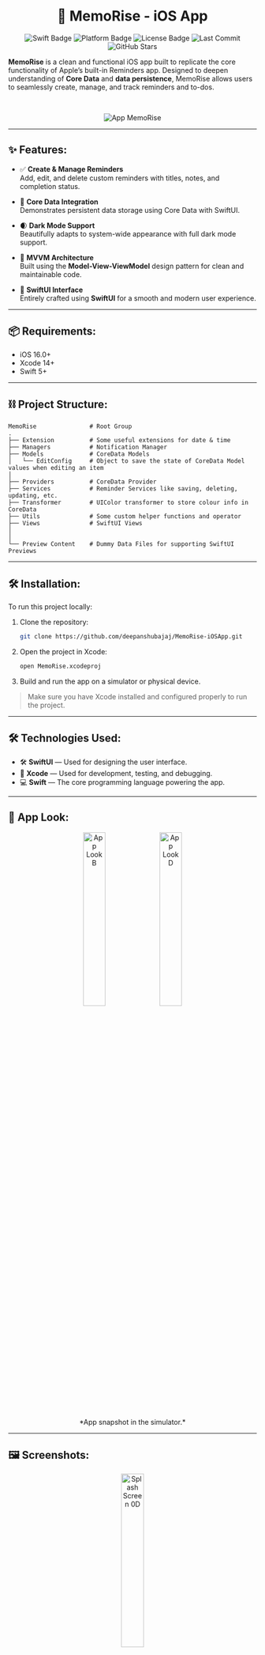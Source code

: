 <h1 align="center">📝 MemoRise - iOS App</h1>

<p align="center">
  <img src="https://img.shields.io/badge/swift-5.0-orange" alt="Swift Badge" />
  <img src="https://img.shields.io/badge/platform-iOS-blue" alt="Platform Badge" />
  <img src="https://img.shields.io/badge/license-Apache--2.0-green" alt="License Badge" />
  <img src="https://img.shields.io/github/last-commit/deepanshubajaj/MemoRise-iOSApp" alt="Last Commit" />
  <img src="https://img.shields.io/github/stars/deepanshubajaj/MemoRise-iOSApp?style=social" alt="GitHub Stars" />
</p>

**MemoRise** is a clean and functional iOS app built to replicate the core functionality of Apple’s built-in Reminders app. Designed to deepen understanding of **Core Data** and **data persistence**, MemoRise allows users to seamlessly create, manage, and track reminders and to-dos.

<br>
<p align="center">
  <img src="ProjectOutputs/OtherSnapshots/MemoRiseApp2.png" alt="App MemoRise" />
</p>

---

## ✨ Features:

- ✅ **Create & Manage Reminders**  
  Add, edit, and delete custom reminders with titles, notes, and completion status.

- 💾 **Core Data Integration**  
  Demonstrates persistent data storage using Core Data with SwiftUI.

- 🌒 **Dark Mode Support**  
  Beautifully adapts to system-wide appearance with full dark mode support.

- 🧱 **MVVM Architecture**  
  Built using the **Model-View-ViewModel** design pattern for clean and maintainable code.

- 🎨 **SwiftUI Interface**  
  Entirely crafted using **SwiftUI** for a smooth and modern user experience.

---

## 📦 Requirements:

- iOS 16.0+
- Xcode 14+
- Swift 5+

---

## ⛓ Project Structure:

    MemoRise               # Root Group
    .
    ├── Extension          # Some useful extensions for date & time
    ├── Managers           # Notification Manager
    ├── Models             # CoreData Models
    │   └── EditConfig     # Object to save the state of CoreData Model values when editing an item
    │
    ├── Providers          # CoreData Provider
    ├── Services           # Reminder Services like saving, deleting, updating, etc.
    ├── Transformer        # UIColor transformer to store colour info in CoreData
    ├── Utils              # Some custom helper functions and operator
    ├── Views              # SwiftUI Views
    │
    │
    └── Preview Content    # Dummy Data Files for supporting SwiftUI Previews

---

## 🛠️ Installation:

To run this project locally:

1. Clone the repository:
    ```bash
    git clone https://github.com/deepanshubajaj/MemoRise-iOSApp.git
    ```

2. Open the project in Xcode:
    ```bash
    open MemoRise.xcodeproj
    ```

3. Build and run the app on a simulator or physical device.

> Make sure you have Xcode installed and configured properly to run the project.

---

## 🛠 Technologies Used:

- 🛠️ **SwiftUI** — Used for designing the user interface.  
- 🧪 **Xcode** — Used for development, testing, and debugging.   
- 💻 **Swift** — The core programming language powering the app.

---

## 🎨 App Look:

<p align="center">
  <img src="ProjectOutputs/Snapshots/appLookB.jpg" alt="App Look B" width="30%" />
  <img src="ProjectOutputs/Snapshots/appLookD.jpg" alt="App Look D" width="30%" />
</p>
<p align="center">
  *App snapshot in the simulator.*
</p>

---

## 🖼️ Screenshots:

<p align="center">
  <img src="ProjectOutputs/Snapshots/SScreen5.jpg" alt="Splash Screen 0D" width="30%" />
</p>

<p align="center">
  <img src="ProjectOutputs/Snapshots/SScreen1.jpg" alt="Splash Screen 1D" width="30%" />
  <img src="ProjectOutputs/WorkingVideo/SplashScreenDVideo.gif" alt="Splash ScreenD" width="30%" />
  <img src="ProjectOutputs/Snapshots/SScreen2.jpg" alt="Splash Screen 2D" width="30%" />
</p>

<p align="center">
  *Splash screen displayed upon app launch in Dark Mode.*
</p>


##

<p align="center">
  <img src="ProjectOutputs/Snapshots/SScreen6.jpg" alt="Splash Screen 0B" width="30%" />
</p>

<p align="center">
  <img src="ProjectOutputs/Snapshots/SScreen3.jpg" alt="Splash Screen 1B" width="30%" />
  <img src="ProjectOutputs/WorkingVideo/SplashScreenBVideo.gif" alt="Splash ScreenB" width="30%" />
  <img src="ProjectOutputs/Snapshots/SScreen4.jpg" alt="Splash Screen 2B" width="30%" />
</p>

<p align="center">
  *Splash screen displayed upon app launch in Bright Mode.*
</p>


##

<p align="center">
    <img src="ProjectOutputs/Snapshots/mainScreenD1.jpg" alt="Main Screen 1D" width="30%" />
    <img src="ProjectOutputs/Snapshots/mainScreenD2.jpg" alt="Main Screen 2D" width="30%" />
    <img src="ProjectOutputs/Snapshots/mainScreenD3.jpg" alt="Main Screen 3D" width="30%" />
</p>

##

<p align="center">
    <img src="ProjectOutputs/Snapshots/mainScreenD4.jpg" alt="Main Screen 4D" width="30%" />
    <img src="ProjectOutputs/Snapshots/mainScreenD5.jpg" alt="Main Screen 5D" width="30%" />
    <img src="ProjectOutputs/Snapshots/mainScreenD6.jpg" alt="Main Screen 6D" width="30%" />
</p>

##

<p align="center">
    <img src="ProjectOutputs/Snapshots/mainScreenD7.jpg" alt="Main Screen 7D" width="30%" />
    <img src="ProjectOutputs/Snapshots/mainScreenD8.jpg" alt="Main Screen 8D" width="30%" />
    <img src="ProjectOutputs/Snapshots/mainScreenD9.jpg" alt="Main Screen 9D" width="30%" />
</p>

##

<p align="center">
    <img src="ProjectOutputs/Snapshots/mainScreenD10.jpg" alt="Main Screen 10D" width="30%" />
    <img src="ProjectOutputs/Snapshots/mainScreenD11.jpg" alt="Main Screen 11D" width="30%" />
    <img src="ProjectOutputs/Snapshots/mainScreenD11b.jpg" alt="Main Screen 11bD" width="30%" />
</p>

##

<p align="center">
    <img src="ProjectOutputs/Snapshots/mainScreenD11b.jpg" alt="Main Screen 11bD" width="30%" />
    <img src="ProjectOutputs/Snapshots/mainScreenD12.jpg" alt="Main Screen 12D" width="30%" />
    <img src="ProjectOutputs/Snapshots/mainScreenD13.jpg" alt="Main Screen 13D" width="30%" />
</p>


<p align="center">
  *Screenshots of the MemoRise App showing different screens in Dark Mode*
</p>

##

<p align="center">
    <img src="ProjectOutputs/Snapshots/mainScreenB1.jpg" alt="Main Screen 1B" width="30%" />
    <img src="ProjectOutputs/Snapshots/mainScreenB2.jpg" alt="Main Screen 2B" width="30%" />
    <img src="ProjectOutputs/Snapshots/mainScreenB3.jpg" alt="Main Screen 3B" width="30%" />
</p>

##

<p align="center">
    <img src="ProjectOutputs/Snapshots/mainScreenB4.jpg" alt="Main Screen 4B" width="30%" />
    <img src="ProjectOutputs/Snapshots/mainScreenB5.jpg" alt="Main Screen 5B" width="30%" />
    <img src="ProjectOutputs/Snapshots/mainScreenB6.jpg" alt="Main Screen 6B" width="30%" />
</p>

##

<p align="center">
    <img src="ProjectOutputs/Snapshots/mainScreenB7.jpg" alt="Main Screen 7B" width="30%" />
    <img src="ProjectOutputs/Snapshots/mainScreenB8.jpg" alt="Main Screen 8B" width="30%" />
    <img src="ProjectOutputs/Snapshots/mainScreenB9.jpg" alt="Main Screen 9B" width="30%" />
</p>

##

<p align="center">
    <img src="ProjectOutputs/Snapshots/mainScreenB10.jpg" alt="Main Screen 10B" width="30%" />
    <img src="ProjectOutputs/Snapshots/mainScreenB11.jpg" alt="Main Screen 11B" width="30%" />
    <img src="ProjectOutputs/Snapshots/mainScreenB11b.jpg" alt="Main Screen 11bB" width="30%" />
</p>

##

<p align="center">
    <img src="ProjectOutputs/Snapshots/mainScreenB11b.jpg" alt="Main Screen 11bB" width="30%" />
    <img src="ProjectOutputs/Snapshots/mainScreenB12.jpg" alt="Main Screen 12B" width="30%" />
    <img src="ProjectOutputs/Snapshots/mainScreenB13.jpg" alt="Main Screen 13B" width="30%" />
</p>


<p align="center">
  *Screenshots of the MemoRise App showing different screens in Bright Mode*
</p>

## 🌄 Functionalities Demo:

<table style="width:100%">
  <tr>
    <th>Creating New List</th>
    <th>Creating New Item in List</th>
  </tr>
  <tr>
    <td><video src="https://github.com/user-attachments/assets/3a9c5c62-0259-44dc-ba95-5c76d5dce5cf" width="180" /></td> 
    <td><video src="https://github.com/user-attachments/assets/83dd8ba6-7713-417c-a7ef-126c9c11c572" width="180"/></td> 
  </tr>
  
  <tr>
    <th>Editing & Scheduling Reminder</th>
    <th>Searching for an Item</th>
  </tr>
  <tr>
    <td><video src="https://github.com/user-attachments/assets/3e36b868-43e1-4e6e-9328-e8bcca5b3f56" width="180" /></td> 
    <td><video src="https://github.com/user-attachments/assets/25e9b0de-2b91-4833-94e6-97c3fa62012b" width="180"/></td> 
  </tr>
  
  <tr>
    <th>Marking and Item as Complete</th>
    <th>Reminder Notification</th>
  </tr>
  <tr>
    <td><video src="https://github.com/user-attachments/assets/f423d141-7045-492b-99fa-9811eadeb436" width="180" /></td> 
    <td><video src="https://github.com/user-attachments/assets/f0273e7f-1532-4de0-9edd-d91359213797" width="180" /></td> 
  </tr>
</table>

---

## 📱 App Icon:

<p align="center">
  <img src="ProjectOutputs/Snapshots/appIcon.png" alt="App Icon" width="30%" />
</p>
<p align="center">
  *The App Icon reflects the MemoRise Look*
</p>

---

## 🚀 Video Demo:

Here’s a short video showcasing the app's functionality in Dark & Bright Mode:

<p align="center">
  <img src="ProjectOutputs/WorkingVideo/WorkingVideoD.gif" alt="Working App 1 - Dark Mode" width="30%" />
  <img src="ProjectOutputs/WorkingVideo/WorkingVideoB.gif" alt="Working App 2 - Bright Mode" width="30%" />
</p>

➤ <a href="ProjectOutputs/WorkingVideo/SplashScreenDVideo.MP4">🎬 Watch Splash Screen Video - [Dark Mode]</a>

➤ <a href="ProjectOutputs/WorkingVideo/SplashScreenBVideo.MP4">🎬 Watch Splash Screen Video - [Bright Mode]</a>

➤ <a href="ProjectOutputs/WorkingVideo/WorkingVideoD.MP4">🎥 Watch Working Video 1 - [Dark Mode]</a>

➤ <a href="ProjectOutputs/WorkingVideo/WorkingVideoB.MP4">🎥 Watch Working Video 2 - [Bright Mode]</a>

---

## 🤝 Contributing:

Thank you for your interest in contributing to this project!  
I welcome contributions from the community.

- You are free to use, modify, and redistribute this code under the terms of the **Apache-2.0 License**.
- If you'd like to contribute, please **open an issue** or **submit a pull request**.
- All contributions will be reviewed and approved by the author — **[Deepanshu Bajaj](https://github.com/deepanshubajaj?tab=overview&from=2025-03-01&to=2025-03-31)**.

---

### 📌 How to Contribute:

To contribute:

1. Fork the repository.

2. Create a new branch:
   ```bash
    git checkout -b feature/your-feature-name
   ```

3. Commit your changes:
   ```bash
    git commit -m 'Add your feature'
   ```

4. Push to the branch:
   ```bash
    git push origin feature/your-feature-name
   ```

5. Open a pull request.

---

## 📃 License:

This project is licensed under the [Apache-2.0 License](./LICENSE).  
You are free to use this project for personal, educational, or commercial purposes — just make sure to provide proper attribution.

> **Clarification:** Commercial use includes, but is not limited to, use in products,  
> services, or activities intended to generate revenue, directly or indirectly.


